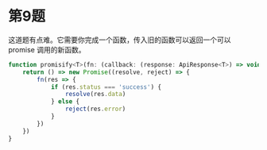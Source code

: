 # 第9题

这道题有点难。它需要你完成一个函数，传入旧的函数可以返回一个可以 promise 调用的新函数。

```javascript
function promisify<T>(fn: (callback: (response: ApiResponse<T>) => void) => void): () => Promise<T> {
    return () => new Promise((resolve, reject) => {
        fn(res => {
            if (res.status === 'success') {
                resolve(res.data)
            } else {
                reject(res.error)
            }
        })
    })
}
```